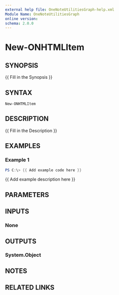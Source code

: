 ```yaml
---
external help file: OneNoteUtilitiesGraph-help.xml
Module Name: OneNoteUtilitiesGraph
online version:
schema: 2.0.0
---
```


# New-ONHTMLItem

## SYNOPSIS
{{ Fill in the Synopsis }}

## SYNTAX

```
New-ONHTMLItem
```

## DESCRIPTION
{{ Fill in the Description }}

## EXAMPLES

### Example 1
```powershell
PS C:\> {{ Add example code here }}
```

{{ Add example description here }}

## PARAMETERS

## INPUTS

### None

## OUTPUTS

### System.Object
## NOTES

## RELATED LINKS
